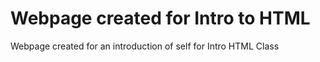 # Webpage created for Intro to HTML

Webpage created for an introduction of self for Intro HTML Class